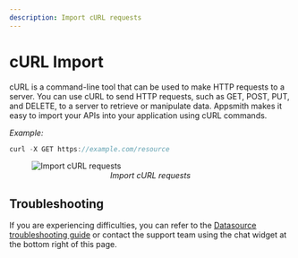 ```yaml
---
description: Import cURL requests
---
```



# cURL Import

cURL is a command-line tool that can be used to make HTTP requests to a server. You can use cURL to send HTTP requests, such as GET, POST, PUT, and DELETE, to a server to retrieve or manipulate data. Appsmith makes it easy to import your APIs into your application using cURL commands.

*Example:*

```js
curl -X GET https://example.com/resource
```

<figure>
  <img src="/img/import_curl.gif" style= {{width:"100%", height:"auto"}} alt="Import cURL requests"/>
  <figcaption align = "center"><i>Import cURL requests</i></figcaption>
</figure>

## Troubleshooting

If you are experiencing difficulties, you can refer to the [Datasource troubleshooting guide](/help-and-support/troubleshooting-guide/action-errors/datasource-errors) or contact the support team using the chat widget at the bottom right of this page.